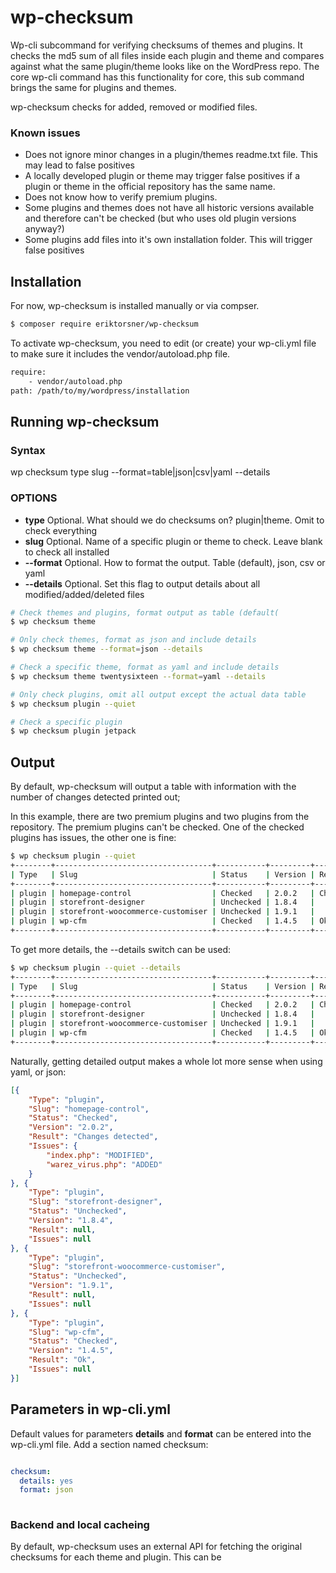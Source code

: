 # wp-checksum

Wp-cli subcommand for verifying checksums of themes and plugins. It checks the md5 sum of all files inside each plugin and theme and compares against what the same plugin/theme looks like on the WordPress repo. The core wp-cli command has this functionality for core, this sub command brings the same for plugins and themes.

wp-checksum checks for added, removed or modified files.

### Known issues
  - Does not ignore minor changes in a plugin/themes readme.txt file. This may lead to false positives
  - A locally developed plugin or theme may trigger false positives if a plugin or theme in the official repository has the same name.
  - Does not know how to verify premium plugins.
  - Some plugins and themes does not have all historic versions available and therefore can't be checked (but who uses old plugin versions anyway?)
  - Some plugins add files into it's own installation folder. This will trigger false positives

## Installation

For now, wp-checksum is installed manually or via compser.

```bash
$ composer require eriktorsner/wp-checksum
```

To activate wp-checksum, you need to edit (or create) your wp-cli.yml file to make sure it includes the vendor/autoload.php file.

```bash
require:
    - vendor/autoload.php
path: /path/to/my/wordpress/installation
```

## Running wp-checksum

### Syntax
  wp checksum type slug --format=table|json|csv|yaml --details

### OPTIONS
  - **type** Optional. What should we do checksums on? plugin|theme. Omit to check everything
  - **slug** Optional. Name of a specific plugin or theme to check. Leave blank to check all installed
  - **--format** Optional. How to format the output. Table (default), json, csv or yaml
  - **--details** Optional. Set this flag to output details about all modified/added/deleted files


```bash
# Check themes and plugins, format output as table (default(
$ wp checksum theme
```
```bash
# Only check themes, format as json and include details
$ wp checksum theme --format=json --details
```
```bash
# Check a specific theme, format as yaml and include details
$ wp checksum theme twentysixteen --format=yaml --details
```
```bash
# Only check plugins, omit all output except the actual data table
$ wp checksum plugin --quiet
```
```bash
# Check a specific plugin
$ wp checksum plugin jetpack
```

## Output
By default, wp-checksum will output a table with information with the number of changes detected printed out;

In this example, there are two premium plugins and two plugins from the repository. The premium plugins can't be checked. One of the checked plugins has issues, the other one is fine:

```bash
$ wp checksum plugin --quiet
+--------+-----------------------------------+-----------+---------+------------------+--------+
| Type   | Slug                              | Status    | Version | Result           | Issues |
+--------+-----------------------------------+-----------+---------+------------------+--------+
| plugin | homepage-control                  | Checked   | 2.0.2   | Changes detected | 2      |
| plugin | storefront-designer               | Unchecked | 1.8.4   |                  |        |
| plugin | storefront-woocommerce-customiser | Unchecked | 1.9.1   |                  |        |
| plugin | wp-cfm                            | Checked   | 1.4.5   | Ok               | 0      |
+--------+-----------------------------------+-----------+---------+------------------+--------+
```

To get more details, the --details switch can be used:
```bash
$ wp checksum plugin --quiet --details
+--------+-----------------------------------+-----------+---------+------------------+----------------------------------------------------+
| Type   | Slug                              | Status    | Version | Result           | Issues                                             |
+--------+-----------------------------------+-----------+---------+------------------+----------------------------------------------------+
| plugin | homepage-control                  | Checked   | 2.0.2   | Changes detected | {"index.php":"MODIFIED","warez_virus.php":"ADDED"} |
| plugin | storefront-designer               | Unchecked | 1.8.4   |                  |                                                    |
| plugin | storefront-woocommerce-customiser | Unchecked | 1.9.1   |                  |                                                    |
| plugin | wp-cfm                            | Checked   | 1.4.5   | Ok               |                                                    |
+--------+-----------------------------------+-----------+---------+------------------+----------------------------------------------------+
```

Naturally, getting detailed output makes a whole lot more sense when using yaml, or json:

```json
[{
	"Type": "plugin",
	"Slug": "homepage-control",
	"Status": "Checked",
	"Version": "2.0.2",
	"Result": "Changes detected",
	"Issues": {
		"index.php": "MODIFIED",
		"warez_virus.php": "ADDED"
	}
}, {
	"Type": "plugin",
	"Slug": "storefront-designer",
	"Status": "Unchecked",
	"Version": "1.8.4",
	"Result": null,
	"Issues": null
}, {
	"Type": "plugin",
	"Slug": "storefront-woocommerce-customiser",
	"Status": "Unchecked",
	"Version": "1.9.1",
	"Result": null,
	"Issues": null
}, {
	"Type": "plugin",
	"Slug": "wp-cfm",
	"Status": "Checked",
	"Version": "1.4.5",
	"Result": "Ok",
	"Issues": null
}]
```
## Parameters in wp-cli.yml

Default values for parameters **details** and **format** can be entered into the wp-cli.yml file. Add a section named checksum: 

```yaml

checksum:
  details: yes
  format: json
  

```  
### Backend and local cacheing

By default, wp-checksum uses an external API for fetching the original checksums for each theme and plugin. This can be  

